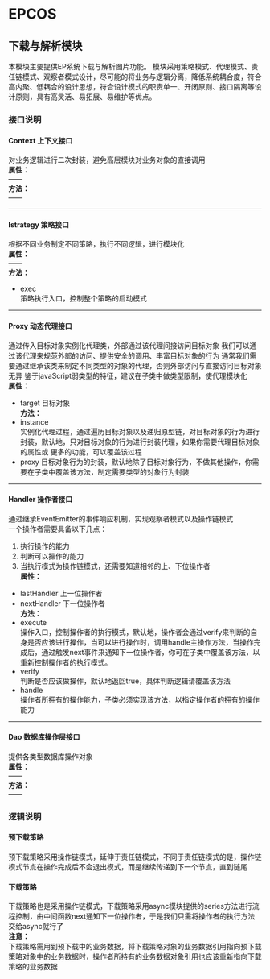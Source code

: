 # EPCOS
## 下载与解析模块
  本模块主要提供EP系统下载与解析图片功能。
  模块采用策略模式、代理模式、责任链模式、观察者模式设计，尽可能的将业务与逻辑分离，降低系统耦合度，符合高内聚、低耦合的设计思想，符合设计模式的职责单一、开闭原则、接口隔离等设计原则，具有高灵活、易拓展、易维护等优点。
### 接口说明
#### Context 上下文接口
  对业务逻辑进行二次封装，避免高层模块对业务对象的直接调用<br/>
  **属性：**<br/>
  ——<br/>
  **方法：**<br/>
  ——
*******
#### Istrategy 策略接口
  根据不同业务制定不同策略，执行不同逻辑，进行模块化<br/>
  **属性：**<br/>
  ——<br/>
  **方法：**
  - exec<br/>
    策略执行入口，控制整个策略的启动模式
---
#### Proxy 动态代理接口
  通过传入目标对象实例化代理类，外部通过该代理间接访问目标对象
  我们可以通过该代理来规范外部的访问、提供安全的调用、丰富目标对象的行为
  通常我们需要通过继承该类来制定不同类型的对象的代理，否则外部访问与直接访问目标对象无异
  鉴于javaScript弱类型的特征，建议在子类中做类型限制，使代理模块化<br/>
  **属性：**
  - target 目标对象<br/>
  **方法：**
  - instance<br/>
    实例化代理过程，通过遍历目标对象以及递归原型链，对目标对象的行为进行封装，默认地，只对目标对象的行为进行封装代理，如果你需要代理目标对象的属性或  更多的功能，可以覆盖该过程
  - proxy
    目标对象行为的封装，默认地除了目标对象行为，不做其他操作，你需要在子类中覆盖该方法，制定需要类型的对象行为封装
---
#### Handler 操作者接口
  通过继承EventEmitter的事件响应机制，实现观察者模式以及操作链模式<br/>
  一个操作者需要具备以下几点：
  1. 执行操作的能力
  2. 判断可以操作的能力
  3. 当执行模式为操作链模式，还需要知道相邻的上、下位操作者<br/>
  **属性：**
  - lastHandler 上一位操作者
  - nextHandler 下一位操作者<br/>
  **方法：**
  - execute<br/>
    操作入口，控制操作者的执行模式，默认地，操作者会通过verify来判断的自身是否应该进行操作，当可以进行操作时，调用handle主操作方法，当操作完成后，通过触发next事件来通知下一位操作者，你可在子类中覆盖该方法，以重新控制操作者的执行模式。
  - verify<br/>
    判断是否应该做操作，默认地返回true，具体判断逻辑请覆盖该方法
  - handle<br/>
    操作者所拥有的操作能力，子类必须实现该方法，以指定操作者的拥有的操作能力
---
#### Dao 数据库操作层接口
  提供各类型数据库操作对象<br/>
  **属性：**<br/>
  ——<br/>
  **方法：**<br/>
  ——
### 逻辑说明
#### 预下载策略
  预下载策略采用操作链模式，延伸于责任链模式，不同于责任链模式的是，操作链模式节点在操作完成后不会退出模式，而是继续传递到下一个节点，直到链尾
#### 下载策略
  下载策略也是采用操作链模式，下载策略采用async模块提供的series方法进行流程控制，由中间函数next通知下一位操作者，于是我们只需将操作者的执行方法交给async就行了<br/>
  **注意：**<br/>
  下载策略需用到预下载中的业务数据，将下载策略对象的业务数据引用指向预下载策略对象中的业务数据时，操作者所持有的业务数据对象引用也应该重新指向下载策略的业务数据
  
